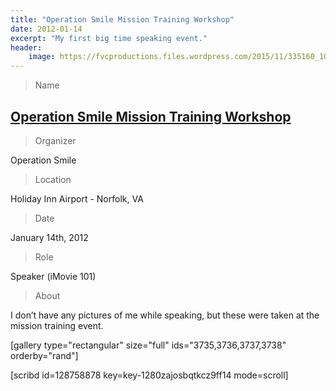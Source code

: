 ```yaml
---
title: "Operation Smile Mission Training Workshop"
date: 2012-01-14
excerpt: "My first big time speaking event."
header:
    image: https://fvcproductions.files.wordpress.com/2015/11/335160_10151174118370037_887620036_22617982_1518303044_o.jpg
---
```


> Name

## <a title="Operation Smile Mission Training Workshop" href="http://studentprograms.operationsmile.org/events/mission-training-workshop/" target="_blank">Operation Smile Mission Training Workshop</a>

> Organizer

Operation Smile

> Location

Holiday Inn Airport - Norfolk, VA

> Date

January 14th, 2012

> Role

Speaker (iMovie 101)

> About

I don’t have any pictures of me while speaking, but these were taken at the mission training event.

[gallery type="rectangular" size="full" ids="3735,3736,3737,3738" orderby="rand"]

[scribd id=128758878 key=key-1280zajosbqtkcz9ff14 mode=scroll]